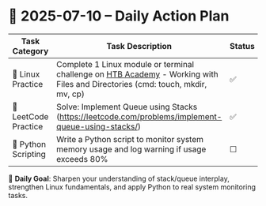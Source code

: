 # 📌 2025-07-10 – Daily Action Plan

| Task Category         | Task Description                                                                                                 | Status |
|----------------------|--------------------------------------------------------------------------------------------------------------------|--------|
| 🐧 Linux Practice      | Complete 1 Linux module or terminal challenge on [HTB Academy](https://academy.hackthebox.com/) - Working with Files and Directories (cmd: touch, mkdir, mv, cp)                | ✅      |
| 🧠 LeetCode Practice   | Solve: Implement Queue using Stacks (https://leetcode.com/problems/implement-queue-using-stacks/)                | ✅      |
| 🐍 Python Scripting    | Write a Python script to monitor system memory usage and log warning if usage exceeds 80%                         | ☐      |

🎯 **Daily Goal**: Sharpen your understanding of stack/queue interplay, strengthen Linux fundamentals, and apply Python to real system monitoring tasks.
